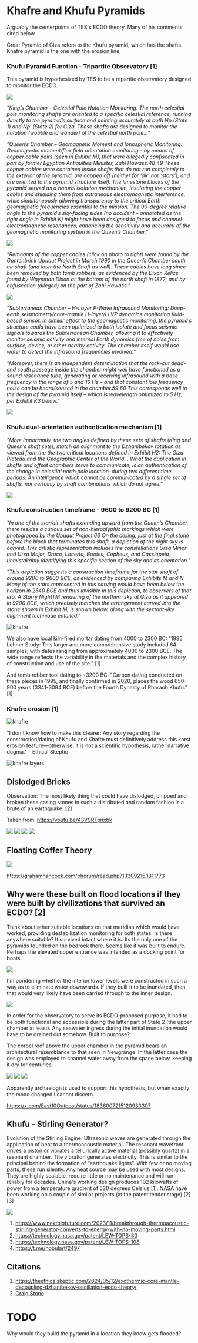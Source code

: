 # Khafre and Khufu Pyramids

Arguably the centerpoints of TES's ECDO theory. Many of his comments cited below.

Great Pyramid of Giza refers to the Khufu pyramid, which has the shafts. Khafre pyramid is the one with the erosion line.

### Khufu Pyramid Function - Tripartite Observatory [1]

This pyramid is hypothesized by TES to be a tripartite observatory designed to monitor the ECDO.

![](img/khufu-tri.webp)

*"King’s Chamber – Celestial Pole Nutation Monitoring: The north celestial pole monitoring shafts are oriented to a specific celestial reference, running directly to the pyramid’s surface and pointing accurately at both Np (State 1) and Np‘ (State 2) for Giza. These shafts are designed to monitor the nutation (wobble and wander) of the celestial north pole..."*

*"Queen’s Chamber – Geomagnetic Moment and Ionospheric Monitoring: Geomagnetic moment/flux field orientation monitoring – by means of copper cable pairs (seen in Exhibit M), that were allegedly confiscated in part by former Egyptian Antiquities Minister, Zahi Hawass.48 49 These copper cables were contained inside shafts that do not run completely to the exterior of the pyramid, are capped off (neither for ‘air’ nor ‘stars’), and are oriented to the pyramid structure itself. The limestone blocks of the pyramid served as a natural isolation mechanism, insulating the copper cables and shielding them from extraneous electromagnetic interference, while simultaneously allowing transparency to the critical Earth geomagnetic frequencies essential to the mission. The 90-degree relative angle to the pyramid’s sky-facing sides (no accident – annotated as the right angle in Exhibit K) might have been designed to focus and channel electromagnetic resonances, enhancing the sensitivity and accuracy of the geomagnetic monitoring system in the Queen’s Chamber."*

![](img/khufu-queen.webp)

*"Remnants of the copper cables (click on photo to right) were found by the Gantenbrink Upuaut Project in March 1990 in the Queen’s Chamber south air shaft (and later the North Shaft as well). These cables have long since been removed by both tomb robbers, as evidenced by the Dixon Relics found by Waynman Dixon at the bottom of the north shaft in 1872, and by obfuscation (alleged) on the part of Zahi Hawass."*

![](img/queen-cables.webp)

*"Subterranean Chamber – H-Layer P-Wave Infrasound Monitoring: Deep-earth seismometry/core-mantle H-layer/LLVP dynamics monitoring fluid-based sensor. In similar effect to the geomagnetic monitoring, the pyramid’s structure could have been optimized to both isolate and focus seismic signals towards the Subterranean Chamber, allowing it to effectively monitor seismic activity and internal Earth dynamics free of noise from surface, device, or other nearby activity. The chamber itself would use water to detect the infrasound frequencies involved."*

*"Moreover, there is an independent determination that the rock-cut dead-end south passage inside the chamber might well have functioned as a sound resonance tube, generating or receiving infrasound with a base frequency in the range of 5 and 10 Hz – and that constant low frequency noise can be heard/sensed in the chamber.59 60 This corresponds well to the design of the pyramid itself – which is wavelength optimized to 5 Hz, per Exhibit K3 below."*

![](img/khufu-3.webp)

### Khufu dual-orientation authentication mechanism [1]

*"More importantly, the two angles defined by these sets of shafts (King and Queen’s shaft sets), match an alignment to the Dzhanibekov rotation as viewed from the the two critical locations defined in Exhibit H2: The Giza Plateau and the Geographic Center of the World... What the duplication in shafts and offset chambers serve to communicate, is an authentication of the change in celestial north pole location, during two different time periods. An intelligence which cannot be communicated by a single set of shafts, nor certainly by shaft combinations which do not agree."*

![](img/khafre-shafts.jpg)

### Khufu construction timeframe - 9600 to 9200 BC [1]

*"In one of the star/air shafts extending upward from the Queen’s Chamber, there resides a curious set of non-hieroglyphic markings which were photograped by the Upuaut Project.66 On the ceiling, just at the final stone before the block that terminates this shaft, a depiction of the night sky is carved. This artistic representation includes the constellations Ursa Minor and Ursa Major, Draco, Lacerta, Bootes, Cepheus, and Cassiopeia, unmistakably identifying this specific section of the sky and its orientation."*

*"This depiction suggests a construction timeframe for the star shaft of around 9200 to 9600 BCE, as evidenced by comparing Exhibits M and N. Many of the stars represented in this carving would have been below the horizon in 2540 BCE and thus invisible in this depiction, to observers of that era. A Starry NightTM rendering of the northern sky at Giza as it appeared in 9200 BCE, which precisely matches the arrangement carved into the stone shown in Exhibit M, is shown below, along with the sextant-like alignment technique entailed."*

![khafre](img/khufu-air-shaft.jpg "khafre")

We also have local kiln-fired mortar dating from 4000 to 2300 BC: "1995 Lehner Study: This larger and more comprehensive study included 64 samples, with dates ranging from approximately 4000 to 2300 BCE. The wide range reflects the variability in the materials and the complex history of construction and use of the site." [1]

And tomb robber tool dating to ~3200 BC: "Carbon dating conducted on these pieces in 1995, and finally confirmed in 2020, places the wood 650-900 years (3341-3094 BCE) before the Fourth Dynasty of Pharaoh Khufu." [1]

### Khafre erosion [1]

![khafre](img/khafre-pyramid.jpg "khafre")

"I don't know how to make this clearer: Any story regarding the construction/dating of Khufu and Khafre must definitively address this karst erosion feature—otherwise, it is not a scientific hypothesis, rather narrative dogma." - Ethical Skeptic

![khafre layers](img/khafre-layers.jpg "khafre")

## Dislodged Bricks

Observation: The most likely thing that could have dislodged, chipped and broken these casing stones in such a distributed and random fashion is a brute of an earthquake. [2]

Taken from: https://youtu.be/43V9RTpnxbk

![](img/brick1.jpg)
![](img/brick2.jpg)
![](img/brick3.jpg)
![](img/brick4.jpg)

## Floating Coffer Theory

![](img/floating-coffer.jpg)

https://grahamhancock.com/phorum/read.php?1,1309215,1311773

## Why were these built on flood locations if they were built by civilizations that survived an ECDO? [2]

Think about other suitable locations on that meridian which would have worked, providing destabilization monitoring for both states. Is there anywhere suitable? It survived intact where it is. Its the only one of the pyramids founded on the bedrock there. Seems like it was built to endure. Perhaps the elevated upper entrance was intended as a docking point for boats.

![](img/khufu-hole1.jpg)

I'm pondering whether the interior lower levels were constructed in such a way as to eliminate water downwards. If they built it to be inundated, then that would very likely have been carried through to the inner design.

![](img/khufu-hole2.jpg)

In order for the observatory to serve its ECDO-proposed purpose, it had to be both functional and accessible during the latter part of State 2 (the upper chamber at least). Any seawater ingress during the initial inundation would have to be drained out somehow. Built to purpose?

The corbel roof above the upper chamber in the pyramid bears an architectural resemblance to that seen in Newgrange. In the latter case the design was employed to channel water away from the space below, keeping it dry for centuries.

![](img/khufu3.jpg)
![](img/khufu4.jpg)
![](img/khufu5.jpg)

Apparently archaelogists used to support this hypothesis, but when exactly the mood changed I cannot discern.

https://x.com/East10Outpost/status/1836007215120933307

## Khufu - Stirling Generator?

Evolution of the Stirling Engine. Ultrasonic waves are generated through the application of heat to a thermoacoustic material. The resonant wavefront drives a piston or vibrates a tellurically active material (possibly quartz) in a resonant chamber. The vibration generates electricity. This is similar to the principal behind the formation of "earthquake lights". With few or no moving parts, these run silently. Any heat source may be used with most designs. They are highly scalable, require little or no maintenance and will run reliably for decades. China's working design produces 102 kilowatts of power from a temperature gradient of 530 degrees Celsius [1]. NASA have been working on a couple of similar projects (at the patent tender stage).[2][3]

![](img/stirling.jpg)

1. https://www.nextbigfuture.com/2023/11/breakthrough-thermoacoustic-stirling-generator-converts-to-energy-with-no-moving-parts.html
2. https://technology.nasa.gov/patent/LEW-TOPS-80
3. https://technology.nasa.gov/patent/LEW-TOPS-106
4. https://t.me/nobulart/2497

## Citations

1. https://theethicalskeptic.com/2024/05/12/exothermic-core-mantle-decoupling-dzhanibekov-oscillation-ecdo-theory/
2. [Craig Stone](https://nobulart.com)

# TODO

Why would they build the pyramid in a location they know gets flooded?